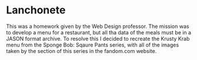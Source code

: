 # Lanchonete
This was a homework given by the Web Design professor. The mission was to develop a menu for a restaurant, but all tha data of the meals must be in a JASON format archive. To resolve this I decided to recreate the Krusty Krab menu from the Sponge Bob: Sqaure Pants series, with all of the images taken by the section of this series in the fandom.com website.
